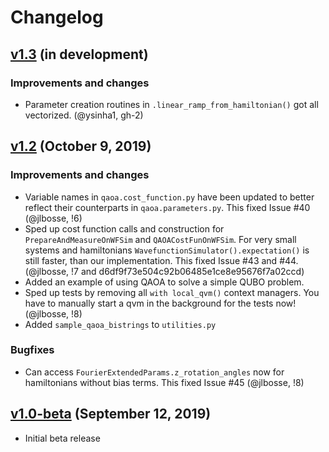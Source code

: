 # Changelog

## [v1.3](https://gitlab.com/entropica/entropica_qaoa/tree/dev) (in development)

### Improvements and changes
 - Parameter creation routines in `.linear_ramp_from_hamiltonian()` got all
   vectorized.
   (@ysinha1, gh-2)


## [v1.2](https://github.com/entropicalabs/entropica_qaoa/releases/tag/v1.2) (October 9, 2019)

### Improvements and changes
- Variable names in `qaoa.cost_function.py` have been updated to better reflect
  their counterparts in `qaoa.parameters.py`. This fixed Issue #40 
  (@jlbosse, !6)
- Sped up cost function calls and construction for `PrepareAndMeasureOnWFSim`
  and `QAOACostFunOnWFSim`. For very small systems and hamiltonians
  `WavefunctionSimulator().expectation()` is still faster, than our implementation. This fixed Issue #43 and #44.
  (@jlbosse, !7 and d6df9f73e504c92b06485e1ce8e95676f7a02ccd)
- Added an example of using QAOA to solve a simple QUBO problem.
- Sped up tests by removing all `with local_qvm()` context managers. You have
  to manually start a qvm in the background for the tests now!
  (@jlbosse, !8)
- Added `sample_qaoa_bistrings` to `utilities.py`

### Bugfixes
- Can access `FourierExtendedParams.z_rotation_angles` now for hamiltonians
  without bias terms. This fixed Issue #45
  (@jlbosse, !8)


## [v1.0-beta](https://github.com/entropicalabs/entropica_qaoa/releases/tag/1.0) (September 12, 2019)

- Initial beta release
